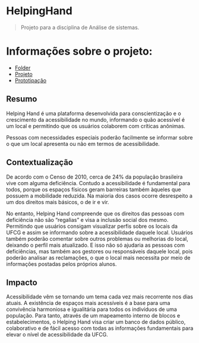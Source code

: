 # HelpingHand
> Projeto para a disciplina de Análise de sistemas.

# Informações sobre o projeto:

- [Folder](files/folder.pdf)
- [Projeto](files/projeto.pdf)
- [Prototipação](Prototipo.md)

## Resumo

Helping Hand é uma plataforma desenvolvida para conscientização e o crescimento da acessibilidade no mundo, informando o quão acessível é um local e permitindo que os usuários colaborem com críticas anônimas.

Pessoas com necessidades especiais poderão facilmente se informar sobre o que um local apresenta ou não em termos de acessibilidade.

## Contextualização

De acordo com o Censo de 2010, cerca de 24% da população brasileira vive com alguma deficiência. Contudo a acessibilidade é fundamental para todos, porque os espaços físicos geram barreiras também àqueles que possuem a mobilidade reduzida. Na maioria dos casos ocorre desrespeito a um dos direitos mais básicos, o de ir e vir.

No entanto, Helping Hand compreende que os direitos das pessoas com deficiência não são “regalias” e visa a inclusão social dos mesmo. Permitindo que usuários consigam visualizar perfis sobre os locais da UFCG e assim se informando sobre a acessibilidade daquele local. Usuários também poderão comentar sobre outros problemas ou melhorias do local, deixando o perfil mais atualizado. E isso não só ajudaria as pessoas com deficiências, mas também aos gestores ou responsáveis daquele local, pois poderão analisar as reclamações, o que o local mais necessita por meio de informações postadas pelos próprios alunos.

## Impacto

Acessibilidade vêm se tornando um tema cada vez mais recorrente nos dias atuais. A existência de espaços mais acessíveis é a base para uma convivência harmoniosa e igualitária para todos os indivíduos de uma população. Para tanto, através de um mapeamento interno de blocos e estabelecimentos, o Helping Hand visa criar um banco de dados público, colaborativo e de fácil acesso com todas as informações fundamentais para elevar o nível de acessibilidade da UFCG.
